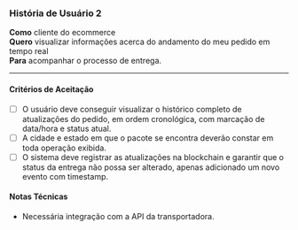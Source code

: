 ### História de Usuário 2

**Como** cliente do ecommerce  
**Quero** visualizar informações acerca do andamento do meu pedido em tempo real  
**Para** acompanhar o processo de entrega.

---

#### Critérios de Aceitação

- [ ] O usuário deve conseguir visualizar o histórico completo de atualizações do pedido, em ordem cronológica, com marcação de data/hora e status atual.
- [ ] A cidade e estado em que o pacote se encontra deverão constar em toda operação exibida.
- [ ] O sistema deve registrar as atualizações na blockchain e garantir que o status da entrega não possa ser alterado, apenas adicionado um novo evento com timestamp.

#### Notas Técnicas

- Necessária integração com a API da transportadora.
